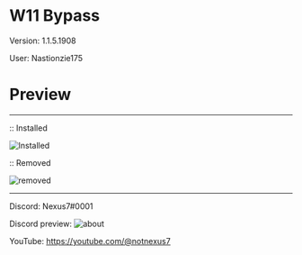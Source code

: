 # W11 Bypass

Version: 1.1.5.1908

User: Nastionzie175

# Preview
--------------

:: Installed

![Installed](https://user-images.githubusercontent.com/94728590/222893943-379f5878-b62e-4d52-b231-852fed91eb35.png)


:: Removed

![removed](https://user-images.githubusercontent.com/94728590/222893958-28bccd8e-bb07-481c-890b-2f2eb35cdcfd.png)



--------------

Discord: Nexus7#0001

Discord preview: ![about](https://user-images.githubusercontent.com/94728590/223055649-36f32419-ce4b-413e-9b1a-d7207f9b9123.PNG)


YouTube: https://youtube.com/@notnexus7
